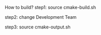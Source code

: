 <!--
 * @Description: introduce how to build ios library
 * @Author: wolf-herd
 * @Date: 2020-10-19 20:01:30
 * @LastEditTime: 2020-10-19 20:24:26
 * @LastEditors: wolf-herd
-->
How to build?
step1:
    source cmake-build.sh

step2:
    change Development Team

step3:
    source cmake-output.sh
    
